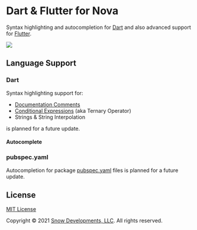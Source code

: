 <!--
As you edit this README template, you can preview your changes by selecting **Extensions → Activate Project as Extension**, opening the Extension Library, and selecting "Dart" in the sidebar.
-->

# Dart & Flutter for Nova

Syntax highlighting and autocompletion for [Dart](https://dartlang.org) and also advanced support for [Flutter](https://flutter.dev).

![](https://nova.app/images/en/dark/editor.png)

## Language Support

### Dart

Syntax highlighting support for:

- [Documentation Comments](https://dart.dev/guides/language/effective-dart/documentation#doc-comments)
- [Conditional Expressions](https://dart.dev/guides/language/language-tour#conditional-expressions) (aka Ternary Operator)
- Strings & String Interpolation

is planned for a future update.

#### Autocomplete

### pubspec.yaml

Autocompletion for package [pubspec.yaml](https://dart.dev/tools/pub/pubspec) files is planned for a future update.

## License

[MIT License](http://opensource.org/licenses/MIT)

Copyright &copy; 2021 [Snow Developments, LLC](https://snow.llc). All rights reserved.

